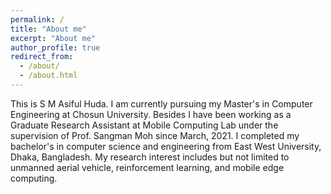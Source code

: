 ```yaml
---
permalink: /
title: "About me"
excerpt: "About me"
author_profile: true
redirect_from: 
  - /about/
  - /about.html
---
```


This is S M Asiful Huda. I am currently pursuing my Master's in Computer Engineering at Chosun University. Besides I have been working as a Graduate Research Assistant at Mobile Computing Lab under the supervision of Prof. Sangman Moh since March, 2021. I completed my bachelor's in computer science and engineering from East West University, Dhaka, Bangladesh. My research interest includes but not limited to unmanned aerial vehicle, reinforcement learning, and mobile edge computing.


